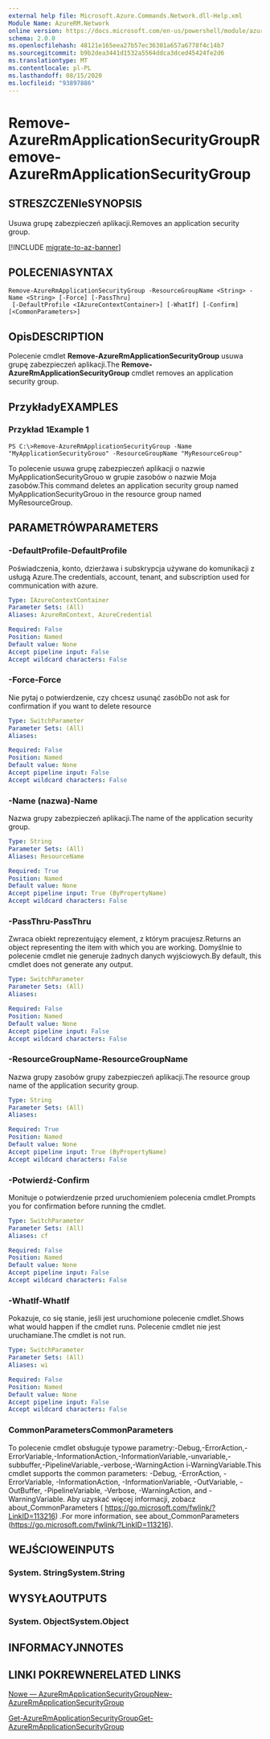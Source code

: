 ```yaml
---
external help file: Microsoft.Azure.Commands.Network.dll-Help.xml
Module Name: AzureRM.Network
online version: https://docs.microsoft.com/en-us/powershell/module/azurerm.network/remove-azurermapplicationsecuritygroup
schema: 2.0.0
ms.openlocfilehash: 48121e165eea27b57ec36301a657a6778f4c14b7
ms.sourcegitcommit: b9b2dea3441d1532a5564ddca3dced45424fe2d6
ms.translationtype: MT
ms.contentlocale: pl-PL
ms.lasthandoff: 08/15/2020
ms.locfileid: "93897886"
---
```

# <span data-ttu-id="7bfef-101">Remove-AzureRmApplicationSecurityGroup</span><span class="sxs-lookup"><span data-stu-id="7bfef-101">Remove-AzureRmApplicationSecurityGroup</span></span>

## <span data-ttu-id="7bfef-102">STRESZCZENIe</span><span class="sxs-lookup"><span data-stu-id="7bfef-102">SYNOPSIS</span></span>
<span data-ttu-id="7bfef-103">Usuwa grupę zabezpieczeń aplikacji.</span><span class="sxs-lookup"><span data-stu-id="7bfef-103">Removes an application security group.</span></span>

[!INCLUDE [migrate-to-az-banner](../../includes/migrate-to-az-banner.md)]

## <span data-ttu-id="7bfef-104">POLECENIA</span><span class="sxs-lookup"><span data-stu-id="7bfef-104">SYNTAX</span></span>

```
Remove-AzureRmApplicationSecurityGroup -ResourceGroupName <String> -Name <String> [-Force] [-PassThru]
 [-DefaultProfile <IAzureContextContainer>] [-WhatIf] [-Confirm] [<CommonParameters>]
```

## <span data-ttu-id="7bfef-105">Opis</span><span class="sxs-lookup"><span data-stu-id="7bfef-105">DESCRIPTION</span></span>
<span data-ttu-id="7bfef-106">Polecenie cmdlet **Remove-AzureRmApplicationSecurityGroup** usuwa grupę zabezpieczeń aplikacji.</span><span class="sxs-lookup"><span data-stu-id="7bfef-106">The **Remove-AzureRmApplicationSecurityGroup** cmdlet removes an application security group.</span></span>

## <span data-ttu-id="7bfef-107">Przykłady</span><span class="sxs-lookup"><span data-stu-id="7bfef-107">EXAMPLES</span></span>

### <span data-ttu-id="7bfef-108">Przykład 1</span><span class="sxs-lookup"><span data-stu-id="7bfef-108">Example 1</span></span>
```
PS C:\>Remove-AzureRmApplicationSecurityGroup -Name "MyApplicationSecurityGrouo" -ResourceGroupName "MyResourceGroup"
```

<span data-ttu-id="7bfef-109">To polecenie usuwa grupę zabezpieczeń aplikacji o nazwie MyApplicationSecurityGrouo w grupie zasobów o nazwie Moja zasobów.</span><span class="sxs-lookup"><span data-stu-id="7bfef-109">This command deletes an application security group named MyApplicationSecurityGrouo in the resource group named MyResourceGroup.</span></span>

## <span data-ttu-id="7bfef-110">PARAMETRÓW</span><span class="sxs-lookup"><span data-stu-id="7bfef-110">PARAMETERS</span></span>

### <span data-ttu-id="7bfef-111">-DefaultProfile</span><span class="sxs-lookup"><span data-stu-id="7bfef-111">-DefaultProfile</span></span>
<span data-ttu-id="7bfef-112">Poświadczenia, konto, dzierżawa i subskrypcja używane do komunikacji z usługą Azure.</span><span class="sxs-lookup"><span data-stu-id="7bfef-112">The credentials, account, tenant, and subscription used for communication with azure.</span></span>

```yaml
Type: IAzureContextContainer
Parameter Sets: (All)
Aliases: AzureRmContext, AzureCredential

Required: False
Position: Named
Default value: None
Accept pipeline input: False
Accept wildcard characters: False
```

### <span data-ttu-id="7bfef-113">-Force</span><span class="sxs-lookup"><span data-stu-id="7bfef-113">-Force</span></span>
<span data-ttu-id="7bfef-114">Nie pytaj o potwierdzenie, czy chcesz usunąć zasób</span><span class="sxs-lookup"><span data-stu-id="7bfef-114">Do not ask for confirmation if you want to delete resource</span></span>

```yaml
Type: SwitchParameter
Parameter Sets: (All)
Aliases: 

Required: False
Position: Named
Default value: None
Accept pipeline input: False
Accept wildcard characters: False
```

### <span data-ttu-id="7bfef-115">-Name (nazwa)</span><span class="sxs-lookup"><span data-stu-id="7bfef-115">-Name</span></span>
<span data-ttu-id="7bfef-116">Nazwa grupy zabezpieczeń aplikacji.</span><span class="sxs-lookup"><span data-stu-id="7bfef-116">The name of the application security group.</span></span>

```yaml
Type: String
Parameter Sets: (All)
Aliases: ResourceName

Required: True
Position: Named
Default value: None
Accept pipeline input: True (ByPropertyName)
Accept wildcard characters: False
```

### <span data-ttu-id="7bfef-117">-PassThru</span><span class="sxs-lookup"><span data-stu-id="7bfef-117">-PassThru</span></span>
<span data-ttu-id="7bfef-118">Zwraca obiekt reprezentujący element, z którym pracujesz.</span><span class="sxs-lookup"><span data-stu-id="7bfef-118">Returns an object representing the item with which you are working.</span></span> <span data-ttu-id="7bfef-119">Domyślnie to polecenie cmdlet nie generuje żadnych danych wyjściowych.</span><span class="sxs-lookup"><span data-stu-id="7bfef-119">By default, this cmdlet does not generate any output.</span></span>

```yaml
Type: SwitchParameter
Parameter Sets: (All)
Aliases: 

Required: False
Position: Named
Default value: None
Accept pipeline input: False
Accept wildcard characters: False
```

### <span data-ttu-id="7bfef-120">-ResourceGroupName</span><span class="sxs-lookup"><span data-stu-id="7bfef-120">-ResourceGroupName</span></span>
<span data-ttu-id="7bfef-121">Nazwa grupy zasobów grupy zabezpieczeń aplikacji.</span><span class="sxs-lookup"><span data-stu-id="7bfef-121">The resource group name of the application security group.</span></span>

```yaml
Type: String
Parameter Sets: (All)
Aliases: 

Required: True
Position: Named
Default value: None
Accept pipeline input: True (ByPropertyName)
Accept wildcard characters: False
```

### <span data-ttu-id="7bfef-122">-Potwierdź</span><span class="sxs-lookup"><span data-stu-id="7bfef-122">-Confirm</span></span>
<span data-ttu-id="7bfef-123">Monituje o potwierdzenie przed uruchomieniem polecenia cmdlet.</span><span class="sxs-lookup"><span data-stu-id="7bfef-123">Prompts you for confirmation before running the cmdlet.</span></span>

```yaml
Type: SwitchParameter
Parameter Sets: (All)
Aliases: cf

Required: False
Position: Named
Default value: None
Accept pipeline input: False
Accept wildcard characters: False
```

### <span data-ttu-id="7bfef-124">-WhatIf</span><span class="sxs-lookup"><span data-stu-id="7bfef-124">-WhatIf</span></span>
<span data-ttu-id="7bfef-125">Pokazuje, co się stanie, jeśli jest uruchomione polecenie cmdlet.</span><span class="sxs-lookup"><span data-stu-id="7bfef-125">Shows what would happen if the cmdlet runs.</span></span>
<span data-ttu-id="7bfef-126">Polecenie cmdlet nie jest uruchamiane.</span><span class="sxs-lookup"><span data-stu-id="7bfef-126">The cmdlet is not run.</span></span>

```yaml
Type: SwitchParameter
Parameter Sets: (All)
Aliases: wi

Required: False
Position: Named
Default value: None
Accept pipeline input: False
Accept wildcard characters: False
```

### <span data-ttu-id="7bfef-127">CommonParameters</span><span class="sxs-lookup"><span data-stu-id="7bfef-127">CommonParameters</span></span>
<span data-ttu-id="7bfef-128">To polecenie cmdlet obsługuje typowe parametry:-Debug,-ErrorAction,-ErrorVariable,-InformationAction,-InformationVariable,-unvariable,-subbuffer,-PipelineVariable,-verbose,-WarningAction i-WarningVariable.</span><span class="sxs-lookup"><span data-stu-id="7bfef-128">This cmdlet supports the common parameters: -Debug, -ErrorAction, -ErrorVariable, -InformationAction, -InformationVariable, -OutVariable, -OutBuffer, -PipelineVariable, -Verbose, -WarningAction, and -WarningVariable.</span></span> <span data-ttu-id="7bfef-129">Aby uzyskać więcej informacji, zobacz about_CommonParameters ( https://go.microsoft.com/fwlink/?LinkID=113216) .</span><span class="sxs-lookup"><span data-stu-id="7bfef-129">For more information, see about_CommonParameters (https://go.microsoft.com/fwlink/?LinkID=113216).</span></span>

## <span data-ttu-id="7bfef-130">WEJŚCIOWE</span><span class="sxs-lookup"><span data-stu-id="7bfef-130">INPUTS</span></span>

### <span data-ttu-id="7bfef-131">System. String</span><span class="sxs-lookup"><span data-stu-id="7bfef-131">System.String</span></span>

## <span data-ttu-id="7bfef-132">WYSYŁA</span><span class="sxs-lookup"><span data-stu-id="7bfef-132">OUTPUTS</span></span>

### <span data-ttu-id="7bfef-133">System. Object</span><span class="sxs-lookup"><span data-stu-id="7bfef-133">System.Object</span></span>

## <span data-ttu-id="7bfef-134">INFORMACYJN</span><span class="sxs-lookup"><span data-stu-id="7bfef-134">NOTES</span></span>

## <span data-ttu-id="7bfef-135">LINKI POKREWNE</span><span class="sxs-lookup"><span data-stu-id="7bfef-135">RELATED LINKS</span></span>

[<span data-ttu-id="7bfef-136">Nowe — AzureRmApplicationSecurityGroup</span><span class="sxs-lookup"><span data-stu-id="7bfef-136">New-AzureRmApplicationSecurityGroup</span></span>](./New-AzureRmApplicationSecurityGroup.md)

[<span data-ttu-id="7bfef-137">Get-AzureRmApplicationSecurityGroup</span><span class="sxs-lookup"><span data-stu-id="7bfef-137">Get-AzureRmApplicationSecurityGroup</span></span>](./Get-AzureRmApplicationSecurityGroup.md)
